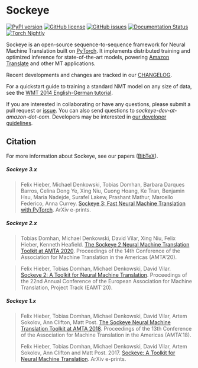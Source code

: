 # Sockeye

[![PyPI version](https://badge.fury.io/py/sockeye.svg)](https://badge.fury.io/py/sockeye)
[![GitHub license](https://img.shields.io/github/license/awslabs/sockeye.svg)](https://github.com/awslabs/sockeye/blob/main/LICENSE)
[![GitHub issues](https://img.shields.io/github/issues/awslabs/sockeye.svg)](https://github.com/awslabs/sockeye/issues)
[![Documentation Status](https://readthedocs.org/projects/sockeye/badge/?version=latest)](http://sockeye.readthedocs.io/en/latest/?badge=latest)
[![Torch Nightly](https://github.com/awslabs/sockeye/actions/workflows/torch_nightly.yml/badge.svg)](https://github.com/awslabs/sockeye/actions/workflows/torch_nightly.yml)


Sockeye is an open-source sequence-to-sequence framework for Neural Machine Translation built on [PyTorch](https://pytorch.org/).
It implements distributed training and optimized inference for state-of-the-art models, powering [Amazon Translate](https://aws.amazon.com/translate/)
and other MT applications.

Recent developments and changes are tracked in our [CHANGELOG](https://github.com/awslabs/sockeye/blob/main/CHANGELOG.md).

For a quickstart guide to training a standard NMT model on any size of data, see the [WMT 2014 English-German tutorial](https://awslabs.github.io/sockeye/tutorials/wmt_large.html).

If you are interested in collaborating or have any questions, please submit a pull request or [issue](https://github.com/awslabs/sockeye/issues/new).
You can also send questions to *sockeye-dev-at-amazon-dot-com*.
Developers may be interested in [our developer guidelines](development.md).

## Citation

For more information about Sockeye, see our papers ([BibTeX](sockeye.bib)).

##### Sockeye 3.x

> Felix Hieber, Michael Denkowski, Tobias Domhan, Barbara Darques Barros, Celina Dong Ye, Xing Niu, Cuong Hoang, Ke Tran, Benjamin Hsu, Maria Nadejde, Surafel Lakew, Prashant Mathur, Marcello Federico, Anna Currey.
> [Sockeye 3: Fast Neural Machine Translation with PyTorch](https://arxiv.org/abs/2207.05851). ArXiv e-prints.

##### Sockeye 2.x

> Tobias Domhan, Michael Denkowski, David Vilar, Xing Niu, Felix Hieber, Kenneth Heafield.
> [The Sockeye 2 Neural Machine Translation Toolkit at AMTA 2020](https://www.aclweb.org/anthology/2020.amta-research.10/). Proceedings of the 14th Conference of the Association for Machine Translation in the Americas (AMTA'20).

> Felix Hieber, Tobias Domhan, Michael Denkowski, David Vilar.
> [Sockeye 2: A Toolkit for Neural Machine Translation](https://www.amazon.science/publications/sockeye-2-a-toolkit-for-neural-machine-translation). Proceedings of the 22nd Annual Conference of the European Association for Machine Translation, Project Track (EAMT'20).

##### Sockeye 1.x

> Felix Hieber, Tobias Domhan, Michael Denkowski, David Vilar, Artem Sokolov, Ann Clifton, Matt Post.
> [The Sockeye Neural Machine Translation Toolkit at AMTA 2018](https://www.aclweb.org/anthology/W18-1820/). Proceedings of the 13th Conference of the Association for Machine Translation in the Americas  (AMTA'18).
>
> Felix Hieber, Tobias Domhan, Michael Denkowski, David Vilar, Artem Sokolov, Ann Clifton and Matt Post. 2017.
> [Sockeye: A Toolkit for Neural Machine Translation](https://arxiv.org/abs/1712.05690). ArXiv e-prints.



